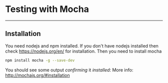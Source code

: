 # **T**esting with **M**ocha
- - -


## Installation
You need nodejs and npm installed. If you don't have nodejs installed then check https://nodejs.org/en/ for installation.
Then you need to install mocha
```sh
npm install mocha -g --save-dev
```
You should see some output *confirming* it *installed*: 
More info: http://mochajs.org/#installation
